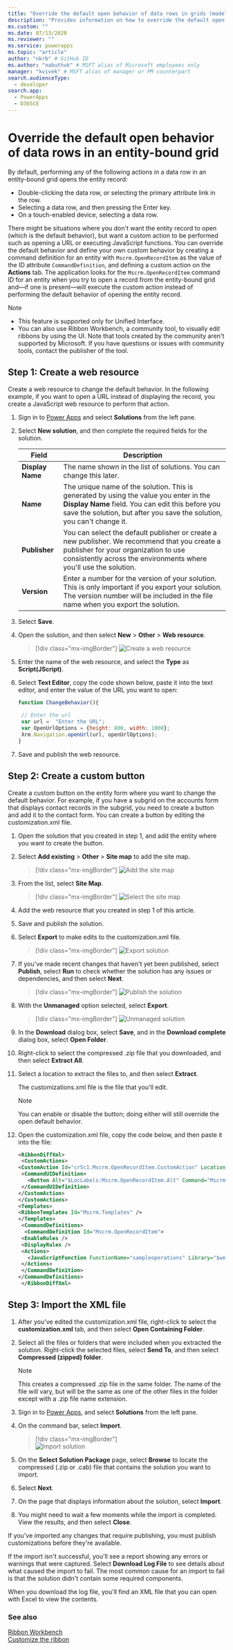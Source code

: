 ```yaml
---
title: "Override the default open behavior of data rows in grids (model-driven apps) | Microsoft Docs" # Intent and product brand in a unique string of 43-59 chars including spaces
description: "Provides information on how to override the default open behavior of the records in grids" # 115-145 characters including spaces. This abstract displays in the search result.
ms.custom: ""
ms.date: 07/13/2020
ms.reviewer: ""
ms.service: powerapps
ms.topic: "article"
author: "nkrb" # GitHub ID
ms.author: "nabuthuk" # MSFT alias of Microsoft employees only
manager: "kvivek" # MSFT alias of manager or PM counterpart
search.audienceType: 
  - developer
search.app: 
  - PowerApps
  - D365CE
---
```


# Override the default open behavior of data rows in an entity-bound grid

By default,<!--Suggested, since you want to emphasize default behavior here.--> performing any of the following actions in a data row in an entity-bound grid opens the entity record:

- Double-clicking the data row, or selecting the primary attribute link in the row.
- Selecting a data row, and then pressing the Enter key.<!--Suggested. This isn't actually what the Style Guide would want, but "selecting **Enter**" isn't going to work as well.-->
- On a touch-enabled device, selecting a data row.

There might be situations where you don't want the entity record to open (which is the default behavior), but want a custom action to be performed such as opening a URL or executing<!--Suggested.--> JavaScript functions. You can override the default behavior and define your own custom behavior by creating a command definition for an entity with `Mscrm.OpenRecordItem` as the value of the ID attribute `CommandDefinition`, and defining a custom action on the **Actions** tab. The application looks for the `Mscrm.OpenRecordItem` command ID for an entity when you try to open a record from the entity-bound grid and&mdash;if one is present&mdash;will execute the custom action instead of performing the default behavior of opening the entity record.<!--Suggested.-->

> [!NOTE] 
> - This feature is supported only for Unified Interface.
> - You can also use Ribbon Workbench, a community tool, to visually edit ribbons by using the UI. Note that tools created by the community aren't supported by Microsoft. If you have questions or issues with community tools, contact the publisher of the tool.

<!--It might be nice to have a short summary of the steps here, just to put the H2s in context. Something like:

To specify a custom action when an entity record is selected, you'll do the following:
1. Create a web resource to perform the action.
2. Create a custom button on the entity form by editing the customization.xml file
3. Import the customization.xml file    -->
## Step 1: Create a web resource

Create a web resource to change the default behavior. In the following example<!--Edit okay?-->, if you want to open a URL instead of displaying the record, you create a JavaScript web resource to perform that action.

1. Sign in to [Power Apps](https://make.powerapps.com)<!--Edit okay? This URL goes to the same place as the more elaborate one.--> and select **Solutions** from the left pane<!--Via Writing Style Guide.-->. 
  
2. Select **New solution**, and then complete the required fields for the solution.
  
    |Field|Description|  
    |-----------|-----------------|  
    |**Display Name**|The name shown in the list of solutions. You can change this later.|  
    |**Name**|The unique name of the solution. This is generated by using the value you enter in the **Display Name** field. You can edit this before you save the solution, but after you save the solution, you can't change it.|  
    |**Publisher**|You can select the default publisher or create a new publisher. We recommend that you create a publisher for your organization to use consistently across the environments where you'll use the solution.|  
    |**Version**|Enter a number for the version of your solution. This is only important if you export your solution. The version number will be included in the file name when you export the solution.|  
  
3. Select **Save**.  

4. Open the solution, and then select **New** > **Other** > **Web resource**.
 
   > [!div class="mx-imgBorder"]
   > ![Create a web resource](media/create-new-web-resources.png "Create a web resource")

5. Enter the name of the web resource,  and select the **Type** as **Script(JScript)**.

6. Select **Text Editor**, copy the code shown below, paste it into the text editor,<!--Edit okay? "Copy-paste" just ends up where you started!--> and enter the value of the URL you want to open<!--Edit okay? I wanted to tie this back to the example you describe at the beginning of this section.-->:

   ```JavaScript
   function ChangeBehavior(){
    
    // Enter the url
    var url =  "Enter the URL";
    var OpenUrlOptions = {height: 800, width: 1000};
    Xrm.Navigation.openUrl(url, openUrlOptions);
   }
   ```
7. Save and publish the web resource.

## Step 2: Create a custom button

Create a custom button on the entity form where you want to change the default behavior. For example, if you have a subgrid on the accounts form that displays contact records in the subgrid, you need to create a button and add it to the contact form. You can create a button by editing the customization.xml file.

1. Open the solution that you created in step 1, and add the entity where you want to create the button. 

2. Select **Add existing** > **Other** > **Site map** to add the site map. 

    > [!div class="mx-imgBorder"]
    > ![Add the site map](media/add-existing-site-map-to-solution.png "Add the site map")

3. From the list, select **Site Map**.

    > [!div class="mx-imgBorder"]
    > ![Select the site map](media/add-existing-site-map-from-list.png "Select the site map")

4. Add the web resource that you created in step 1 of this article.

5. Save and publish the solution. 

6. Select **Export** to make edits to the customization.xml file. 

    > [!div class="mx-imgBorder"]
    > ![Export solution](media/export-solution-from-command-bar.png "Export solution")

7. If you've made recent changes that haven't yet been published, select **Publish**, select **Run** to check whether the solution has any issues or dependencies, and then select **Next**.

    > [!div class="mx-imgBorder"]
    > ![Publish the solution](media/publish-check-issues-before-exporting-solution.png "Publish the solution")

8. With the **Unmanaged** option selected, select **Export**.

   > [!div class="mx-imgBorder"]
   > ![Unmanaged solution](media/export-as-unmanaged-solution.png "Unmanaged solution")

9. In the **Download** dialog box, select **Save**, and in the **Download complete** dialog box, select **Open Folder**.

10. Right-click to select the compressed .zip file that you downloaded, and then select **Extract All**.

11. Select a location to extract the files to, and then select **Extract**.

    The customizations.xml file is the file that you'll edit.

    > [!NOTE]
    > You can enable or disable the button; doing either will still override the open default behavior.<!--So if you disable the button, what decides what the default behavior will become?-->

13. Open the customization.xml file, copy the code below, and then paste it into the file:<!--Edit okay? "Copy-paste" doesn't make sense to me.-->

     ```XML
    <RibbonDiffXml>
      <CustomActions>
    <CustomAction Id="cr5c1.Mscrm.OpenRecordItem.CustomAction" Location="Mscrm.SubGrid.contact.MainTab.Management.Controls._children" Sequence="28">
      <CommandUIDefinition>
        <Button Alt="$LocLabels:Mscrm.OpenRecordItem.Alt" Command="Mscrm.OpenRecordItem" Id="Mscrm.OpenRecordItem" LabelText="$LocLabels:Mscrm.OpenRecordItem.LabelText" Sequence="28" TemplateAlias="o1" ToolTipTitle="$LocLabels:Mscrm.OpenRecordItem.ToolTipTitle" ToolTipDescription="$LocLabels:Mscrm.OpenRecordItem.ToolTipDescription" />
      </CommandUIDefinition>
    </CustomAction>
    </CustomActions>
     <Templates>
    <RibbonTemplates Id="Mscrm.Templates" />
    </Templates>
      <CommandDefinitions>
       <CommandDefinition Id="Mscrm.OpenRecordItem">
      <EnableRules />
      <DisplayRules />
      <Actions>
        <JavaScriptFunction FunctionName="sampleoperations" Library="$webresource:cr5c1_samplescript" />
      </Actions>
      </CommandDefinition>
     </CommandDefinitions>
      </RibbonDiffXml>
     ```

## Step 3: Import the XML file

1. After you've edited the customization.xml file, right-click to select the **customization.xml** tab, and then select **Open Containing Folder**.  
2. Select all the files or folders that were included when you extracted the solution. Right-click the selected files, select **Send To**, and then select **Compressed (zipped) folder**.  
  
   > [!NOTE]
   >  This creates a compressed .zip file in the same folder. The name of the file will vary, but will be the same as one of the other files in the folder except with a .zip file name extension.  
  
3. Sign in to [Power Apps](https://make.powerapps.com)<!--Edit to the URL okay?-->, and select **Solutions** from the left pane.  
  
4. On the command bar, select **Import**.  

    > [!div class="mx-imgBorder"]  
    > ![Import solution](media/import-solution-from-command-bar.png "Import solution") 
  
5. On the **Select Solution Package** page, select **Browse** to locate the compressed (.zip or .cab<!--You said the file would have a .zip extension. Should you cover the possibility of its being a .cab file in the note above? -->) file that contains the solution you want to import. 
  
6. Select **Next**.  
  
7. On the page that displays information about the solution, select **Import**.  
  
8. You might need to wait a few moments while the import is completed. View the results, and then select **Close**.  
  
If you've imported any changes that require publishing, you must publish customizations before they're available. 
  
If the import isn't successful, you'll see a report showing any errors or warnings that were captured. Select **Download Log File** to see details about what caused the import to fail. The most common cause for an import to fail is that the solution didn't contain some required components.  
  
When you download the log file, you'll find an XML file that you can open with Excel to view the contents.

### See also

[Ribbon Workbench](https://www.develop1.net/public/rwb/ribbonworkbench.aspx)<br/>
[Customize the ribbon](customize-commands-ribbon.md)
